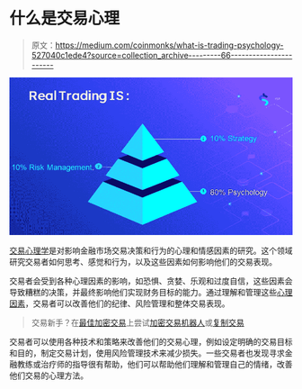 # 什么是交易心理

> 原文：<https://medium.com/coinmonks/what-is-trading-psychology-527040c1ede4?source=collection_archive---------66----------------------->

![](img/cb41d29ea81cca2b9d5d168406f267cf.png)

[交易心理学](https://www.nasdaqstrategy.com/2022/12/what-is-trading-psychology.html)是对影响金融市场交易决策和行为的心理和情感因素的研究。这个领域研究交易者如何思考、感觉和行为，以及这些因素如何影响他们的交易表现。

交易者会受到各种心理因素的影响，如恐惧、贪婪、乐观和过度自信，这些因素会导致糟糕的决策，并最终影响他们实现财务目标的能力。通过理解和管理这些[心理因素](https://www.nasdaqstrategy.com/2022/12/what-is-trading-psychology.html)，交易者可以改善他们的纪律、风险管理和整体交易表现。

> 交易新手？在[最佳加密交易](/coinmonks/crypto-exchange-dd2f9d6f3769)上尝试[加密交易机器人](/coinmonks/crypto-trading-bot-c2ffce8acb2a)或[复制交易](/coinmonks/top-10-crypto-copy-trading-platforms-for-beginners-d0c37c7d698c)

交易者可以使用各种技术和策略来改善他们的交易心理，例如设定明确的交易目标和目的，制定交易计划，使用风险管理技术来减少损失。一些交易者也发现寻求金融教练或治疗师的指导很有帮助，他们可以帮助他们理解和管理自己的情绪，改善他们交易的心理方法。